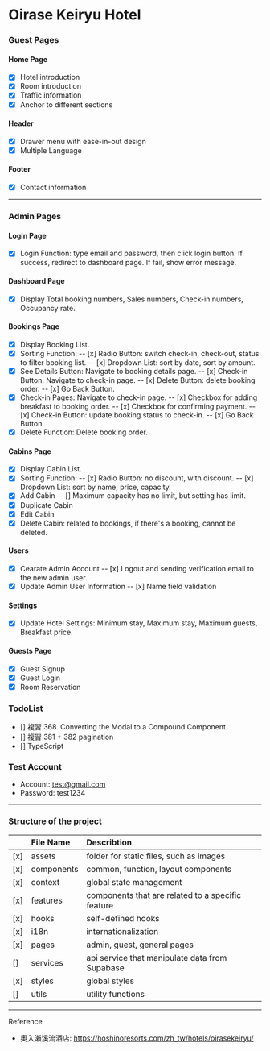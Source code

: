 # Oirase Keiryu Hotel

### Guest Pages

#### Home Page

- [x] Hotel introduction
- [x] Room introduction
- [x] Traffic information
- [x] Anchor to different sections

#### Header

- [x] Drawer menu with ease-in-out design
- [x] Multiple Language

#### Footer

- [x] Contact information

---

### Admin Pages

#### Login Page

- [x] Login Function: type email and password, then click login button. If success, redirect to dashboard page. If fail, show error message.

#### Dashboard Page

- [x] Display Total booking numbers, Sales numbers, Check-in numbers, Occupancy rate.

#### Bookings Page

- [x] Display Booking List.
- [x] Sorting Function:
      -- [x] Radio Button: switch check-in, check-out, status to filter booking list.
      -- [x] Dropdown List: sort by date, sort by amount.
- [x] See Details Button: Navigate to booking details page.
      -- [x] Check-in Button: Navigate to check-in page.
      -- [x] Delete Button: delete booking order.
      -- [x] Go Back Button.
- [x] Check-in Pages: Navigate to check-in page.
      -- [x] Checkbox for adding breakfast to booking order.
      -- [x] Checkbox for confirming payment.
      -- [x] Check-in Button: update booking status to check-in.
      -- [x] Go Back Button.
- [x] Delete Function: Delete booking order.

#### Cabins Page

- [x] Display Cabin List.
- [x] Sorting Function:
      -- [x] Radio Button: no discount, with discount.
      -- [x] Dropdown List: sort by name, price, capacity.
- [x] Add Cabin
      -- [] Maximum capacity has no limit, but setting has limit.
- [x] Duplicate Cabin
- [x] Edit Cabin
- [x] Delete Cabin: related to bookings, if there's a booking, cannot be deleted.

#### Users

- [x] Cearate Admin Account
      -- [x] Logout and sending verification email to the new admin user.
- [x] Update Admin User Information
      -- [x] Name field validation

#### Settings

- [x] Update Hotel Settings: Minimum stay, Maximum stay, Maximum guests, Breakfast price.

#### Guests Page

- [x] Guest Signup
- [x] Guest Login
- [x] Room Reservation

### TodoList

- [] 複習 368. Converting the Modal to a Compound Component
- [] 複習 381 + 382 pagination
- [] TypeScript

### Test Account

- Account: test@gmail.com
- Password: test1234

---

### Structure of the project

|     | File Name  | Describtion                                       |
| :-- | :--------- | :------------------------------------------------ |
| [x] | assets     | folder for static files, such as images           |
| [x] | components | common, function, layout components               |
| [x] | context    | global state management                           |
| [x] | features   | components that are related to a specific feature |
| [x] | hooks      | self-defined hooks                                |
| [x] | i18n       | internationalization                              |
| [x] | pages      | admin, guest, general pages                       |
| []  | services   | api service that manipulate data from Supabase    |
| [x] | styles     | global styles                                     |
| []  | utils      | utility functions                                 |

---

Reference

- 奧入瀨溪流酒店: https://hoshinoresorts.com/zh_tw/hotels/oirasekeiryu/
